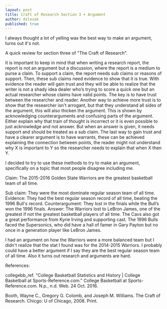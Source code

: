 ```yaml
---
layout: post
title: Craft of Research Section 3 + Argument
author: dslezak
published: true
---
```


I always thought a lot of yelling was the best way to make an argument, turns out it's not. 

A quick review for section three of "The Craft of Research". 

  It is important to keep in mind that when writing a research report, the report is not an argument but a discussion, where the report is a medium to purse a claim. To support a claim, the report needs sub claims or reasons of support. Then, these sub claims need evidence to show that it is true. With evidence the reader will gain trust and they will be able to realize that the writer is not a shady idea dealer who’s trying to score a quick one but an actual researcher whose claims have valid points. The key is to have trust between the researcher and reader. Another way to achieve more trust is to show that the researcher isn't arrogant, but that they understand all sides of the argument, this will also thicken the argument. This is shown by acknowledging counterarguments and confusing parts of the argument. Either explain why that train of thought is incorrect or it is even possible to just acknowledge and not answer. But when an answer is given, it needs support and should be treated as a sub claim. The last way to gain trust and have a clearer argument is to have warrants, these can be achieved explaining the connection between points, the reader might not understand why X is important to Y so the researcher needs to explain that when X then Y.
  
  I decided to try to use these methods to try to make an argument, specifically on a topic that most people disagree including me.
  
   Claim: The 2015-2016 Golden State Warriors are the greatest basketball team of all time.
   
   Sub claim: They were the most dominate regular season team of all time.
   Evidence: They had the best regular season record of all time, beating the 1996 Bull's record.
   Counterargument: They lost in the finals while the Bull’s won the 1996 finals. 
   Answer: The Warriors lost to LeBron James, one of the greatest if not the greatest basketball players of all time. The Cavs also got    a great performance from Kyrie Irving and supporting cast. The 1996 Bulls faced the Supersonics, who did have a hall of famer in Gary    Payton but no once in a generation player like LeBron James.
   
   
   
   I had an argument on how the Warriors were a more balanced team but I didn't realize that the stat I found was for the 2014-2015 Warriors. I probably could have a better argument if I say they are the best regular season team of all time. Also it turns out research and arguments are hard. 
   
References:

  collegebb_ref. "College Basketball Statistics and History | College Basketball at Sports-Reference.com." College Basketball at Sports-Reference.com. N.p., n.d. Web. 24 Oct. 2016.
  
  Booth, Wayne C., Gregory G. Colomb, and Joseph M. Williams. The Craft of Research. Chicgo: U of Chicago, 2008. Print.


